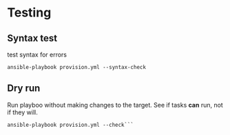 # Testing

## Syntax test
test syntax for errors
```
ansible-playbook provision.yml --syntax-check
```

## Dry run
Run playboo without making changes to the target. See if tasks **can** run, not if they will.
```
ansible-playbook provision.yml --check```
